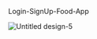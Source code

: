 Login-SignUp-Food-App

![Untitled design-5](https://github.com/khushipatel04/Login-SignUp-Food-App-UI-React-Native/assets/98440458/0a0b4d45-77b0-4843-be78-0294c4408652)
